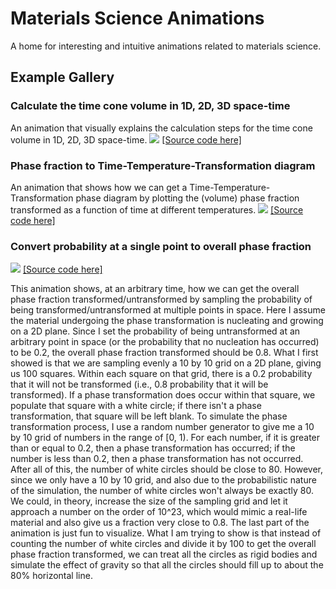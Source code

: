 # Materials Science Animations
A home for interesting and intuitive animations related to materials science.

## Example Gallery
### Calculate the time cone volume in 1D, 2D, 3D space-time
An animation that visually explains the calculation steps 
for the time cone volume in 1D, 2D, 3D space-time.
![](./media/videos/present/720p30/CalcTimeConeVolume_ManimCE_v0.12.0.gif)
[[Source code here]](https://github.com/rpw199912j/matsci_animation/blob/master/present.py#L780)

### Phase fraction to Time-Temperature-Transformation diagram
An animation that shows how we can get a Time-Temperature-Transformation phase diagram 
by plotting the (volume) phase fraction transformed as a function of time at different temperatures.
![](./media/videos/present/720p30/PhaseFractionToTTT_ManimCE_v0.12.0.gif)
[[Source code here]](https://github.com/rpw199912j/matsci_animation/blob/master/present.py#L1173)

### Convert probability at a single point to overall phase fraction
![](./media/videos/present/720p30/ProbToPhaseFraction_ManimCE_v0.12.0.gif)
[[Source code here]](https://github.com/rpw199912j/matsci_animation/blob/master/present.py#L471)

This animation shows, at an arbitrary time, how we can get the overall phase fraction transformed/untransformed by sampling the
probability of being transformed/untransformed at multiple points in space. 
Here I assume the material undergoing the phase transformation is nucleating and growing on a 2D plane. 
Since I set the probability of being untransformed at an arbitrary point in space 
(or the probability that no nucleation has occurred) to be 0.2, the overall phase fraction transformed should be 0.8.
What I first showed is that we are sampling evenly a 10 by 10 grid on a 2D plane, giving us 100 squares. 
Within each square on that grid, there is a 0.2 probability that it will not be transformed 
(i.e., 0.8 probability that it will be transformed). 
If a phase transformation does occur within that square, 
we populate that square with a white circle; if there isn't a phase transformation, 
that square will be left blank. 
To simulate the phase transformation process, 
I use a random number generator to give me a 10 by 10 grid of numbers in the range of [0, 1). 
For each number, if it is greater than or equal to 0.2, then a phase transformation has occurred; 
if the number is less than 0.2, then a phase transformation has not occurred. 
After all of this, the number of white circles should be close to 80. 
However, since we only have a 10 by 10 grid, and also due to the probabilistic nature of the simulation, 
the number of white circles won't always be exactly 80. 
We could, in theory, increase the size of the sampling grid and let it approach a number on the order of 10^23, which would mimic a real-life material and also give us a fraction very close to 0.8. The last part of the animation is just fun to visualize. What I am trying to show is that instead of counting the number of white circles and divide it by 100 to get the overall phase fraction transformed, we can treat all the circles as rigid bodies and simulate the effect of gravity so that all the circles should fill up to about the 80% horizontal line. 